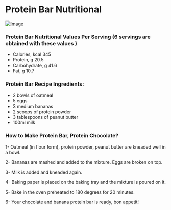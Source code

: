﻿# Protein Bar Nutritional 

[![Image](https://i.hizliresim.com/lkzjdpt.jpg)](https://hizliresim.com/lkzjdpt)

### Protein Bar Nutritional Values ​​Per Serving (6 servings are obtained with these values )

- Calories, kcal 345
- Protein, g 20.5
- Carbohydrate, g 41.6
- Fat, g 10.7

### Protein Bar Recipe Ingredients:

- 2 bowls of oatmeal
- 5 eggs
- 3 medium bananas
- 2 scoops of protein powder
- 3 tablespoons of peanut butter
- 100ml milk

### How to Make Protein Bar, Protein Chocolate?

1- Oatmeal (in flour form), protein powder, peanut butter are kneaded well in a bowl.

2- Bananas are mashed and added to the mixture. Eggs are broken on top.

3- Milk is added and kneaded again.

4- Baking paper is placed on the baking tray and the mixture is poured on it.

5- Bake in the oven preheated to 180 degrees for 20 minutes.

6- Your chocolate and banana protein bar is ready, bon appetit!







